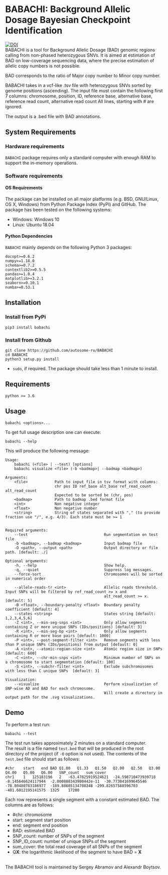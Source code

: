 # BABACHI: Background Allelic Dosage Bayesian Checkpoint Identification
[![DOI](https://zenodo.org/badge/255952669.svg)](https://zenodo.org/badge/latestdoi/255952669) <br>
BABACHI is a tool for Background Allelic Dosage (BAD) genomic regions calling from
non-phased heterozygous SNVs. It is aimed at estimation of BAD on low-coverage sequencing data, where
the precise estimation of allelic copy numbers is not possible.

BAD corresponds to the ratio of Major copy number to Minor copy number.

BABACHI takes in a vcf-like .tsv file with heterozygous SNVs sorted by genome positions (ascending).
The input file must contain the following first 7 columns:
chromosome, position, ID, reference base, alternative base, reference read count, alternative read count
All lines, starting with # are ignored.

The output is a .bed file with BAD annotations.
## System Requirements
### Hardware requirements
`BABACHI` package requires only a standard computer with enough RAM to support the in-memory operations.

### Software requirements
#### OS Requirements
The package can be installed on all major platforms (e.g. BSD, GNU/Linux, OS X, Windows) from Python Package Index (PyPI) and GitHub.
The package has been tested on the following systems:
+ Windows: Windows 10 
+ Linux: Ubuntu 18.04
#### Python Dependencies
`BABACHI` mainly depends on the following Python 3 packages:
```
docopt>=0.6.2
numpy>=1.18.0
schema>=0.7.2
contextlib2>=0.5.5
pandas>=1.0.4
matplotlib>=3.2.1
seaborn>=0.10.1
numba>=0.53.1
```
## Installation
### Install from PyPi
```
pip3 install babachi 
```
### Install from Github
```
git clone https://github.com/autosome-ru/BABACHI
cd BABACHI
python3 setup.py install
```
- `sudo`, if required.
The package should take less than 1 minute to install.

## Requirements
```
python >= 3.6
```

## Usage
```
babachi <options>...
```
To get full usage description one can execute:
```
babachi --help
```
This will produce the following message:
```
Usage:
    babachi (<file> | --test) [options]
    babachi visualize <file> (-b <badmap>| --badmap <badmap>)

Arguments:
    <file>            Path to input file in tsv format with columns:
                      chr pos ID ref_base alt_base ref_read_count alt_read_count
                      Expected to be sorted be (chr, pos)
    <badmap>          Path to badmap .bed format file
    <int>             Non negative integer
    <float>           Non negative number
    <string>          String of states separated with "," (to provide fraction use "/", e.g. 4/3). Each state must be >= 1


Required arguments:
    --test                                  Run segmentation on test file
    -b <badmap>, --badmap <badmap>          Input badmap file
    -O <path>, --output <path>              Output directory or file path. [default: ./]

Optional arguments:
    -h, --help                              Show help.
    -q, --quiet                             Suppress log messages.
    --force-sort                            Chromosomes will be sorted in numerical order

    --allele-reads-tr <int>                 Allelic reads threshold. Input SNPs will be filtered by ref_read_count >= x and
                                            alt_read_count >= x. [default: 5]
    -B <float>, --boundary-penalty <float>  Boundary penalty coefficient [default: 4]
    --states <string>                       States string [default: 1,2,3,4,5,6]
    -Z <int>, --min-seg-snps <int>          Only allow segments containing Z or more unique SNPs (IDs/positions) [default: 3]
    -R <int>, --min-seg-bp <int>            Only allow segments containing R or more base pairs [default: 1000]
    -P <int>, --post-segment-filter <int>   Remove segments with less than P unique SNPs (IDs/positions) from output [default: 0]
    -A <int>, --atomic-region-size <int>    Atomic region size in SNPs [default: 600]
    -C <int>, --chr-min-snps <int>          Minimum number of SNPs on a chromosome to start segmentation [default: 100]
    -S <int>, --subchr-filter <int>         Exclude subchromosomes with less than C unique SNPs  [default: 3]

Visualization:
    --visualize                             Perform visualization of SNP-wise AD and BAD for each chromosome.
                                            Will create a directory in output path for the .svg visualizations.

```

## Demo
To perform a test run:
```
babachi --test
```
The test run takes approximately 2 minutes on a standard computer.
<br>
The result is a file named `test.bed` that will be produced in the root directory of the project (if `-O` option is not used).
The contents of the `test.bed` file should start as follows:
```
#chr	start	end	BAD	Q1.00	Q1.33	Q1.50	Q2.00	Q2.50	Q3.00	Q4.00	Q5.00	Q6.00	SNP_count	sum_cover
chr1	1	125183196	2	-63.47825919524621	-24.598710473939718	-8.145646624117944	-2.000888343900442e-11	-30.773041699645546	-78.80480783186977	-189.88685134708248	-299.82657588596703	-401.6012195141575	1325	17280
```
Each row represents a single segment with a constant estimated BAD. The columns are as follows:
- #chr:  chromosome
- start: segment start position
- end: segment end position
- BAD: estimated BAD
- SNP_count: number of SNPs of the segment
- SNP_ID_count: number of unique SNPs of the segment
- sum_cover: the total read coverage of all SNPs of the segment
- Q<b>X</b>: the logarithmic likelihood of the segment to have BAD = <b>X</b> 
<br>
The BABACHI tool is maintained by Sergey Abramov and Alexandr Boytsov.
